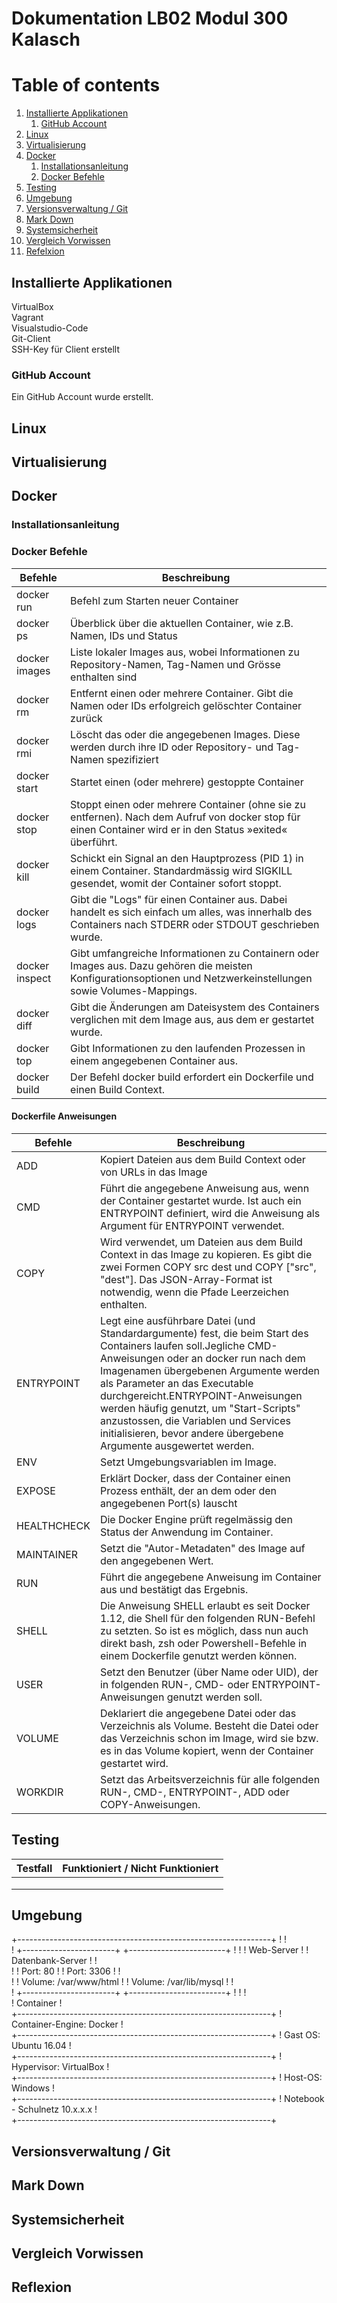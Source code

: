 # Dokumentation LB02 Modul 300 Kalasch

# Table of contents
1. [Installierte Applikationen](#applikationen)
   1. [GitHub Account](#subparagraph1)
2. [Linux](#paragraph1)
3. [Virtualisierung](#paragraph2)
4. [Docker](#paragraph3)
   1. [Installationsanleitung](#subparagraph2)
   2. [Docker Befehle](#subparagraph3)
5. [Testing](#paragraph4)
6. [Umgebung](#paragraph5)
7. [Versionsverwaltung / Git](#paragraph6)
8. [Mark Down](#paragraph7)
9. [Systemsicherheit](#paragraph8)
10. [Vergleich Vorwissen](#paragraph9)  
11. [Refelxion](#paragraph10)   

## Installierte Applikationen <a name="applikationen"></a>
VirtualBox  <br>
Vagrant  <br>
Visualstudio-Code  <br>
Git-Client  <br>
SSH-Key für Client erstellt  <br>

### GitHub Account <a name="subparagraph1"></a>
Ein GitHub Account wurde erstellt.

## Linux <a name="paragraph1"></a>
 


## Virtualisierung <a name="paragraph2"></a>


## Docker <a name="paragraph3"></a>
 

### Installationsanleitung <a name="subparagraph2"></a>



### Docker Befehle <a name="subparagraph3"></a>

| Befehle | Beschreibung
| ------- | -----------
| docker run | Befehl zum Starten neuer Container
| docker ps | Überblick über die aktuellen Container, wie z.B. Namen, IDs und Status
| docker images | Liste lokaler Images aus, wobei Informationen zu Repository-Namen, Tag-Namen und Grösse enthalten sind
| docker rm | Entfernt einen oder mehrere Container. Gibt die Namen oder IDs erfolgreich gelöschter Container zurück
| docker rmi | Löscht das oder die angegebenen Images. Diese werden durch ihre ID oder Repository- und Tag-Namen spezifiziert
| docker start | Startet einen (oder mehrere) gestoppte Container
| docker stop | Stoppt einen oder mehrere Container (ohne sie zu entfernen). Nach dem Aufruf von docker stop für einen Container wird er in den Status »exited« überführt.
|  docker kill  | Schickt ein Signal an den Hauptprozess (PID 1) in einem Container. Standardmässig wird SIGKILL gesendet, womit der Container sofort stoppt.
| docker logs | Gibt die "Logs" für einen Container aus. Dabei handelt es sich einfach um alles, was innerhalb des Containers nach STDERR oder STDOUT geschrieben wurde.
| docker inspect | Gibt umfangreiche Informationen zu Containern oder Images aus. Dazu gehören die meisten Konfigurationsoptionen und Netzwerkeinstellungen sowie Volumes-Mappings.
| docker diff | Gibt die Änderungen am Dateisystem des Containers verglichen mit dem Image aus, aus dem er gestartet wurde.
| docker top | Gibt Informationen zu den laufenden Prozessen in einem angegebenen Container aus.
| docker build | Der Befehl docker build erfordert ein Dockerfile und einen Build Context. 

#### Dockerfile Anweisungen <a name="subparagraph2"></a>

| Befehle | Beschreibung 
| ------- | -----------
| ADD | Kopiert Dateien aus dem Build Context oder von URLs in das Image
| CMD | Führt die angegebene Anweisung aus, wenn der Container gestartet wurde. Ist auch ein ENTRYPOINT definiert, wird die Anweisung als Argument für ENTRYPOINT verwendet. 
| COPY | Wird verwendet, um Dateien aus dem Build Context in das Image zu kopieren. Es gibt die zwei Formen COPY src dest und COPY ["src", "dest"]. Das JSON-Array-Format ist notwendig, wenn die Pfade Leerzeichen enthalten.
| ENTRYPOINT | Legt eine ausführbare Datei (und Standardargumente) fest, die beim Start des Containers laufen soll.Jegliche CMD-Anweisungen oder an docker run nach dem Imagenamen übergebenen Argumente werden als Parameter an das Executable durchgereicht.ENTRYPOINT-Anweisungen werden häufig genutzt, um "Start-Scripts" anzustossen, die Variablen und Services initialisieren, bevor andere übergebene Argumente ausgewertet werden.
| ENV | Setzt Umgebungsvariablen im Image.
| EXPOSE | Erklärt Docker, dass der Container einen Prozess enthält, der an dem oder den angegebenen Port(s) lauscht
| HEALTHCHECK | Die Docker Engine prüft regelmässig den Status der Anwendung im Container.
| MAINTAINER | Setzt die "Autor-Metadaten" des Image auf den angegebenen Wert.
| RUN | Führt die angegebene Anweisung im Container aus und bestätigt das Ergebnis.
| SHELL | Die Anweisung SHELL erlaubt es seit Docker 1.12, die Shell für den folgenden RUN-Befehl zu setzten. So ist es möglich, dass nun auch direkt bash, zsh oder Powershell-Befehle in einem Dockerfile genutzt werden können.
| USER | Setzt den Benutzer (über Name oder UID), der in folgenden RUN-, CMD- oder ENTRYPOINT-Anweisungen genutzt werden soll.
| VOLUME | Deklariert die angegebene Datei oder das Verzeichnis als Volume. Besteht die Datei oder das Verzeichnis schon im Image, wird sie bzw. es in das Volume kopiert, wenn der Container gestartet wird.
| WORKDIR | Setzt das Arbeitsverzeichnis für alle folgenden RUN-, CMD-, ENTRYPOINT-, ADD oder COPY-Anweisungen.


## Testing <a name="paragraph4"></a>
| Testfall | Funktioniert / Nicht Funktioniert
| ------- | -----------
|  | 
|  | 
|  | 

## Umgebung <a name="paragraph5"></a>
+---------------------------------------------------------------+ 
!                                                               ! 	
!    +-----------------------+    +------------------------+    ! 
!    ! Web-Server            !    ! Datenbank-Server       !    !       
!    ! Port: 80              !    ! Port: 3306             !    !       
!    ! Volume: /var/www/html !    ! Volume: /var/lib/mysql !    !       
!    +-----------------------+    +------------------------+    !
!                                                               !	
! Container                                                     !	
+---------------------------------------------------------------+
! Container-Engine: Docker                                      !	
+---------------------------------------------------------------+
! Gast OS: Ubuntu 16.04                                         !	
+---------------------------------------------------------------+
! Hypervisor: VirtualBox                                        !	
+---------------------------------------------------------------+
! Host-OS: Windows                                              !	
+---------------------------------------------------------------+
! Notebook - Schulnetz 10.x.x.x                                 !                 
+---------------------------------------------------------------+



## Versionsverwaltung / Git <a name="paragraph6"></a>


## Mark Down <a name="paragraph7"></a>


## Systemsicherheit <a name="paragraph8"></a>


## Vergleich Vorwissen <a name="paragraph9"></a>



## Reflexion <a name="paragraph10"></a>


